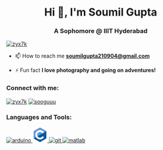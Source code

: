 <h1 align="center">Hi 👋, I'm Soumil Gupta</h1>
<h3 align="center">A Sophomore @ IIIT Hyderabad</h3>

<p align="left"> <a href="https://twitter.com/zyx7k" target="blank"><img src="https://img.shields.io/twitter/follow/zyx7k?logo=twitter&style=for-the-badge" alt="zyx7k" /></a> </p>

- 📫 How to reach me **soumilgupta210904@gmail.com**

- ⚡ Fun fact **I love photography and going on adventures!**

<h3 align="left">Connect with me:</h3>
<p align="left">
<a href="https://twitter.com/zyx7k" target="blank"><img align="center" src="https://raw.githubusercontent.com/rahuldkjain/github-profile-readme-generator/master/src/images/icons/Social/twitter.svg" alt="zyx7k" height="30" width="40" /></a>
<a href="https://instagram.com/sooguuu" target="blank"><img align="center" src="https://raw.githubusercontent.com/rahuldkjain/github-profile-readme-generator/master/src/images/icons/Social/instagram.svg" alt="sooguuu" height="30" width="40" /></a>
</p>

<h3 align="left">Languages and Tools:</h3>
<p align="left"> <a href="https://www.arduino.cc/" target="_blank" rel="noreferrer"> <img src="https://cdn.worldvectorlogo.com/logos/arduino-1.svg" alt="arduino" width="40" height="40"/> </a> <a href="https://www.cprogramming.com/" target="_blank" rel="noreferrer"> <img src="https://raw.githubusercontent.com/devicons/devicon/master/icons/c/c-original.svg" alt="c" width="40" height="40"/> </a> <a href="https://git-scm.com/" target="_blank" rel="noreferrer"> <img src="https://www.vectorlogo.zone/logos/git-scm/git-scm-icon.svg" alt="git" width="40" height="40"/> </a> <a href="https://www.mathworks.com/" target="_blank" rel="noreferrer"> <img src="https://upload.wikimedia.org/wikipedia/commons/2/21/Matlab_Logo.png" alt="matlab" width="40" height="40"/> </a> </p>

